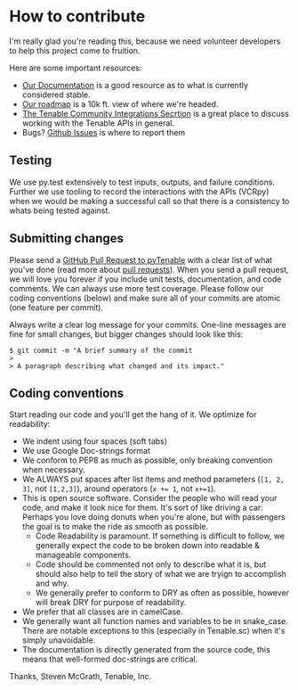 # How to contribute

I'm really glad you're reading this, because we need volunteer developers to help this project come to fruition.

Here are some important resources:

  * [Our Documentation](https://pytenable.rtfd.io) is a good resource as to what is currently considered stable.
  * [Our roadmap](https://github.com/tenable/pyTenable/milestones) is a 10k ft. view of where we're headed.
  * [The Tenable Community Integrations Secrtion](https://community.tenable.com/s/topic/0TOf2000000HPDKGA4) is a great place to discuss working with the Tenable APIs in general.
  * Bugs? [Github Issues](https://github.com/tenable/pyTenable/issues) is where to report them

## Testing

We use py.test extensively to test inputs, outputs, and failure conditions.  Further we use tooling to record the interactions with the APIs (VCRpy) when we would be making a successful call so that there is a consistency to whats being tested against.

## Submitting changes

Please send a [GitHub Pull Request to pyTenable](https://github.com/tenable/pyTenable/pull/new/master) with a clear list of what you've done (read more about [pull requests](http://help.github.com/pull-requests/)). When you send a pull request, we will love you forever if you include unit tests, documentation, and code comments.  We can always use more test coverage. Please follow our coding conventions (below) and make sure all of your commits are atomic (one feature per commit).

Always write a clear log message for your commits. One-line messages are fine for small changes, but bigger changes should look like this:

    $ git commit -m "A brief summary of the commit
    > 
    > A paragraph describing what changed and its impact."

## Coding conventions

Start reading our code and you'll get the hang of it. We optimize for readability:

  * We indent using four spaces (soft tabs)
  * We use Google Doc-strings format
  * We conform to PEP8 as much as possible, only breaking convention when necessary.
  * We ALWAYS put spaces after list items and method parameters (`[1, 2, 3]`, not `[1,2,3]`), around operators (`x += 1`, not `x+=1`).
  * This is open source software. Consider the people who will read your code, and make it look nice for them. It's sort of like driving a car: Perhaps you love doing donuts when you're alone, but with passengers the goal is to make the ride as smooth as possible.
    * Code Readability is paramount.  If something is difficult to follow, we generally expect the code to be broken down into readable & manageable components.
    * Code should be commented not only to describe what it is, but should also help to tell the story of what we are tryign to accomplish and why.
    * We generally prefer to conform to DRY as often as possible, however will break DRY for purpose of readability.
  * We prefer that all classes are in camelCase.
  * We generally want all function names and variables to be in snake_case.  There are notable exceptions to this (especially in Tenable.sc) when it's simply unavoidable.
  * The documentation is directly generated from the source code, this means that well-formed doc-strings are critical.

Thanks,
Steven McGrath, Tenable, Inc.
